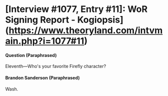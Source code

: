 # [Interview #1077, Entry #11]: WoR Signing Report - Kogiopsis](https://www.theoryland.com/intvmain.php?i=1077#11)

#### Question (Paraphrased)

Eleventh—Who's your favorite Firefly character?

#### Brandon Sanderson (Paraphrased)

Wash.

